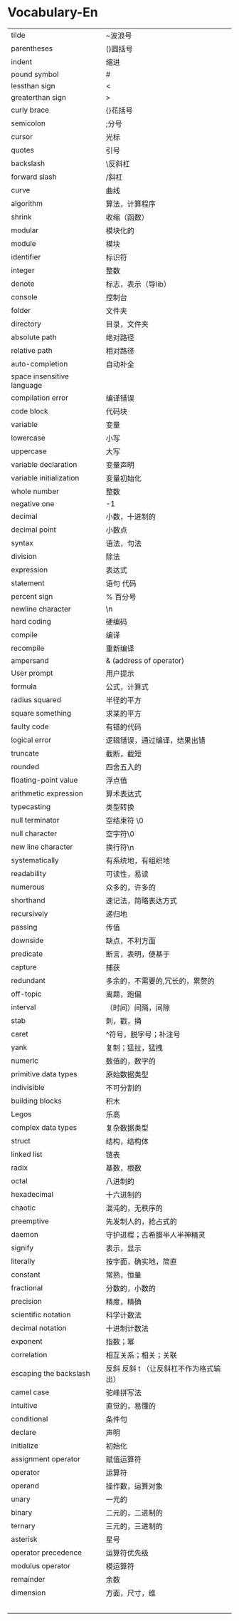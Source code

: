 # Vocabulary-En

|                            |                                        |
| -------------------------- | -------------------------------------- |
| tilde                      | ~波浪号                                |
| parentheses                | ()圆括号                               |
| indent                     | 缩进                                   |
| pound symbol               | #                                      |
| lessthan sign              | <                                      |
| greaterthan sign           | >                                      |
| curly brace                | {}花括号                               |
| semicolon                  | ;分号                                  |
| cursor                     | 光标                                   |
| quotes                     | 引号                                   |
| backslash                  | \反斜杠                                |
| forward slash              | /斜杠                                  |
| curve                      | 曲线                                   |
| algorithm                  | 算法，计算程序                         |
| shrink                     | 收缩（函数）                           |
| modular                    | 模块化的                               |
| module                     | 模块                                   |
| identifier                 | 标识符                                 |
| integer                    | 整数                                   |
| denote                     | 标志，表示（导lib）                    |
| console                    | 控制台                                 |
| folder                     | 文件夹                                 |
| directory                  | 目录，文件夹                           |
| absolute path              | 绝对路径                               |
| relative path              | 相对路径                               |
| auto-completion            | 自动补全                               |
| space insensitive language |                                        |
| compilation error          | 编译错误                               |
| code block                 | 代码块                                 |
| variable                   | 变量                                   |
| lowercase                  | 小写                                   |
| uppercase                  | 大写                                   |
| variable declaration       | 变量声明                               |
| variable initialization    | 变量初始化                             |
| whole number               | 整数                                   |
| negative one               | -1                                     |
| decimal                    | 小数，十进制的                         |
| decimal point              | 小数点                                 |
| syntax                     | 语法，句法                             |
| division                   | 除法                                   |
| expression                 | 表达式                                 |
| statement                  | 语句 代码                              |
| percent sign               | % 百分号                               |
| newline character          | \n                                     |
| hard coding                | 硬编码                                 |
| compile                    | 编译                                   |
| recompile                  | 重新编译                               |
| ampersand                  | & (address of operator)                |
| User prompt                | 用户提示                               |
| formula                    | 公式，计算式                           |
| radius squared             | 半径的平方                             |
| square something           | 求某的平方                             |
| faulty code                | 有错的代码                             |
| logical error              | 逻辑错误，通过编译，结果出错           |
| truncate                   | 截断，截短                             |
| rounded                    | 四舍五入的                             |
| floating-point value       | 浮点值                                 |
| arithmetic expression      | 算术表达式                             |
| typecasting                | 类型转换                               |
| null terminator            | 空结束符 \0                            |
| null character             | 空字符\0                               |
| new line character         | 换行符\n                               |
| systematically             | 有系统地，有组织地                     |
| readability                | 可读性，易读                           |
| numerous                   | 众多的，许多的                         |
| shorthand                  | 速记法，简略表达方式                   |
| recursively                | 递归地                                 |
| passing                    | 传值                                   |
| downside                   | 缺点，不利方面                         |
| predicate                  | 断言，表明，使基于                     |
| capture                    | 捕获                                   |
| redundant                  | 多余的，不需要的,冗长的，累赘的        |
| off-topic                  | 离题，跑偏                             |
| interval                   | （时间）间隔，间隙                     |
| stab                       | 刺，戳，捅                             |
| caret                      | ^符号，脱字号；补注号                  |
| yank                       | 复制；猛拉，猛拽                       |
| numeric                    | 数值的，数字的                         |
| primitive data types       | 原始数据类型                           |
| indivisible                | 不可分割的                             |
| building blocks            | 积木                                   |
| Legos                      | 乐高                                   |
| complex data types         | 复杂数据类型                           |
| struct                     | 结构，结构体                           |
| linked list                | 链表                                   |
| radix                      | 基数，根数                             |
| octal                      | 八进制的                               |
| hexadecimal                | 十六进制的                             |
| chaotic                    | 混沌的，无秩序的                       |
| preemptive                 | 先发制人的，抢占式的                   |
| daemon                     | 守护进程；古希腊半人半神精灵           |
| signify                    | 表示，显示                             |
| literally                  | 按字面，确实地，简直                   |
| constant                   | 常熟，恒量                             |
| fractional                 | 分数的，小数的                         |
| precision                  | 精度，精确                             |
| scientific notation        | 科学计数法                             |
| decimal notation           | 十进制计数法                           |
| exponent                   | 指数；幂                               |
| correlation                | 相互关系；相关；关联                   |
| escaping the backslash     | 反斜 反斜 t （让反斜杠不作为格式输出） |
| camel case                 | 驼峰拼写法                             |
| intuitive                  | 直觉的，易懂的                         |
| conditional                | 条件句                                 |
| declare                    | 声明                                   |
| initialize                 | 初始化                                 |
| assignment operator        | 赋值运算符                             |
| operator                   | 运算符                                 |
| operand                    | 操作数，运算对象                       |
| unary                      | 一元的                                 |
| binary                     | 二元的，二进制的                       |
| ternary                    | 三元的，三进制的                       |
| asterisk                   | 星号                                   |
| operator precedence        | 运算符优先级                           |
| modulus operator           | 模运算符                               |
| remainder                  | 余数                                   |
| dimension                  | 方面，尺寸，维                         |
|                            |                                        |
|                            |                                        |
|                            |                                        |
|                            |                                        |
|                            |                                        |

